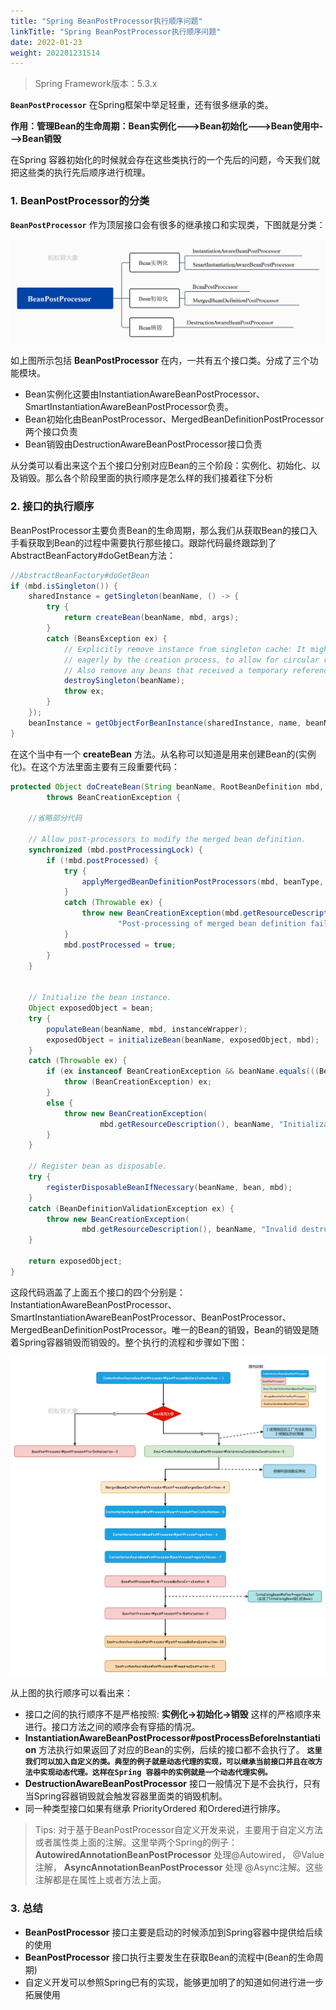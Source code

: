 ```yaml
---
title: "Spring BeanPostProcessor执行顺序问题"
linkTitle: "Spring BeanPostProcessor执行顺序问题"
date: 2022-01-23
weight: 202201231514
---
```


> Spring Framework版本：5.3.x

**`BeanPostProcessor`** 在Spring框架中举足轻重，还有很多继承的类。

**作用：管理Bean的生命周期：Bean实例化--->Bean初始化--->Bean使用中--->Bean销毁**

在Spring 容器初始化的时候就会存在这些类执行的一个先后的问题，今天我们就把这些类的执行先后顺序进行梳理。

### 1. BeanPostProcessor的分类

**`BeanPostProcessor`** 作为顶层接口会有很多的继承接口和实现类，下图就是分类：

![BeanPostProcessor分门别类](https://raw.githubusercontent.com/mxsm/picture/main/spring/BeanPostProcessor%E5%88%86%E9%97%A8%E5%88%AB%E7%B1%BB.png)

如上图所示包括 **BeanPostProcessor** 在内，一共有五个接口类。分成了三个功能模块。

- Bean实例化这要由InstantiationAwareBeanPostProcessor、SmartInstantiationAwareBeanPostProcessor负责。
- Bean初始化由BeanPostProcessor、MergedBeanDefinitionPostProcessor两个接口负责
- Bean销毁由DestructionAwareBeanPostProcessor接口负责

从分类可以看出来这个五个接口分别对应Bean的三个阶段：实例化、初始化、以及销毁。那么各个阶段里面的执行顺序是怎么样的我们接着往下分析

### 2. 接口的执行顺序

BeanPostProcessor主要负责Bean的生命周期，那么我们从获取Bean的接口入手看获取到Bean的过程中需要执行那些接口。跟踪代码最终跟踪到了 AbstractBeanFactory#doGetBean方法：

```java
//AbstractBeanFactory#doGetBean
if (mbd.isSingleton()) {
	sharedInstance = getSingleton(beanName, () -> {
		try {
			return createBean(beanName, mbd, args);
		}
		catch (BeansException ex) {
			// Explicitly remove instance from singleton cache: It might have been put there
			// eagerly by the creation process, to allow for circular reference resolution.
			// Also remove any beans that received a temporary reference to the bean.
			destroySingleton(beanName);
			throw ex;
		}
	});
	beanInstance = getObjectForBeanInstance(sharedInstance, name, beanName, mbd);
}
```

在这个当中有一个 **createBean** 方法。从名称可以知道是用来创建Bean的(实例化)。在这个方法里面主要有三段重要代码：

```java
protected Object doCreateBean(String beanName, RootBeanDefinition mbd, @Nullable Object[] args)
		throws BeanCreationException {

	//省略部分代码

	// Allow post-processors to modify the merged bean definition.
	synchronized (mbd.postProcessingLock) {
		if (!mbd.postProcessed) {
			try {
				applyMergedBeanDefinitionPostProcessors(mbd, beanType, beanName);
			}
			catch (Throwable ex) {
				throw new BeanCreationException(mbd.getResourceDescription(), beanName,
						"Post-processing of merged bean definition failed", ex);
			}
			mbd.postProcessed = true;
		}
	}
	

	// Initialize the bean instance.
	Object exposedObject = bean;
	try {
		populateBean(beanName, mbd, instanceWrapper);
		exposedObject = initializeBean(beanName, exposedObject, mbd);
	}
	catch (Throwable ex) {
		if (ex instanceof BeanCreationException && beanName.equals(((BeanCreationException) ex).getBeanName())) {
			throw (BeanCreationException) ex;
		}
		else {
			throw new BeanCreationException(
					mbd.getResourceDescription(), beanName, "Initialization of bean failed", ex);
		}
	}

	// Register bean as disposable.
	try {
		registerDisposableBeanIfNecessary(beanName, bean, mbd);
	}
	catch (BeanDefinitionValidationException ex) {
		throw new BeanCreationException(
				mbd.getResourceDescription(), beanName, "Invalid destruction signature", ex);
	}

	return exposedObject;
}
```

这段代码涵盖了上面五个接口的四个分别是：InstantiationAwareBeanPostProcessor、SmartInstantiationAwareBeanPostProcessor、BeanPostProcessor、MergedBeanDefinitionPostProcessor。唯一的Bean的销毁，Bean的销毁是随着Spring容器销毁而销毁的。整个执行的流程和步骤如下图：

![BeanPostProcessor执行顺序](https://raw.githubusercontent.com/mxsm/picture/main/spring/BeanPostProcessor%E6%89%A7%E8%A1%8C%E9%A1%BA%E5%BA%8F.png)

从上图的执行顺序可以看出来：

- 接口之间的执行顺序不是严格按照: **实例化->初始化->销毁** 这样的严格顺序来进行。接口方法之间的顺序会有穿插的情况。
- **InstantiationAwareBeanPostProcessor#postProcessBeforeInstantiation** 方法执行如果返回了对应的Bean的实例，后续的接口都不会执行了。 **`这里我们可以加入自定义的类。典型的例子就是动态代理的实现，可以继承当前接口并且在改方法中实现动态代理。这样在Spring 容器中的实例就是一个动态代理实例。`**
- **DestructionAwareBeanPostProcessor** 接口一般情况下是不会执行，只有当Spring容器销毁就会触发容器里面类的销毁机制。
- 同一种类型接口如果有继承 PriorityOrdered 和Ordered进行排序。

> Tips: 对于基于BeanPostProcessor自定义开发来说，主要用于自定义方法或者属性类上面的注解。这里举两个Spring的例子：**AutowiredAnnotationBeanPostProcessor**  处理@Autowired， @Value注解， **AsyncAnnotationBeanPostProcessor**  处理 @Async注解。这些注解都是在属性上或者方法上面。

### 3. 总结

- **BeanPostProcessor** 接口主要是启动的时候添加到Spring容器中提供给后续的使用
- **BeanPostProcessor** 接口执行主要发生在获取Bean的流程中(Bean的生命周期)
- 自定义开发可以参照Spring已有的实现，能够更加明了的知道如何进行进一步拓展使用